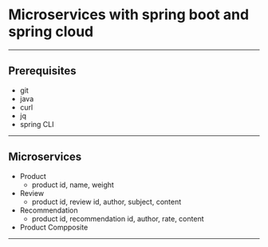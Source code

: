 # Microservices with spring boot and spring cloud

---

## Prerequisites
* git
* java
* curl
* jq
* spring CLI

---

## Microservices
* Product
  - product id, name, weight
* Review
  - product id, review id, author, subject, content
* Recommendation
  - product id, recommendation id, author, rate, content
* Product Compposite

---

## 
